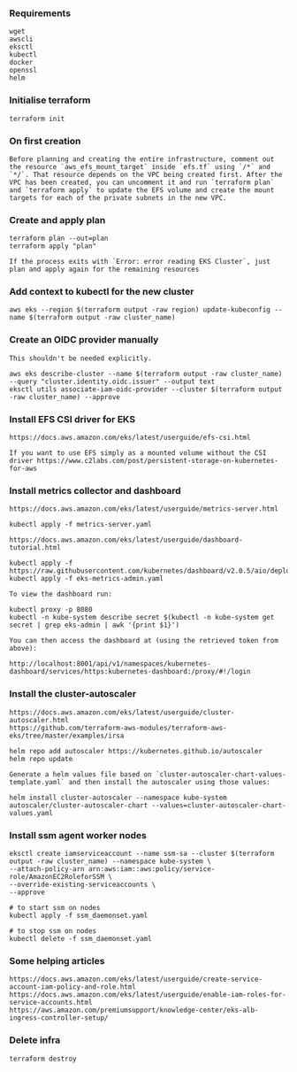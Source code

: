 ### Requirements

    wget
    awscli
    eksctl
    kubectl
    docker
    openssl
    helm

### Initialise terraform

    terraform init

### On first creation

    Before planning and creating the entire infrastructure, comment out the resource `aws_efs_mount_target` inside `efs.tf` using `/*` and `*/`. That resource depends on the VPC being created first. After the VPC has been created, you can uncomment it and run `terraform plan` and `terraform apply` to update the EFS volume and create the mount targets for each of the private subnets in the new VPC.

### Create and apply plan

    terraform plan --out=plan
    terraform apply "plan"

    If the process exits with `Error: error reading EKS Cluster`, just plan and apply again for the remaining resources

### Add context to kubectl for the new cluster

    aws eks --region $(terraform output -raw region) update-kubeconfig --name $(terraform output -raw cluster_name)

### Create an OIDC provider manually

    This shouldn't be needed explicitly.

    aws eks describe-cluster --name $(terraform output -raw cluster_name) --query "cluster.identity.oidc.issuer" --output text
    eksctl utils associate-iam-oidc-provider --cluster $(terraform output -raw cluster_name) --approve

### Install EFS CSI driver for EKS

    https://docs.aws.amazon.com/eks/latest/userguide/efs-csi.html

    If you want to use EFS simply as a mounted volume without the CSI driver https://www.c2labs.com/post/persistent-storage-on-kubernetes-for-aws

### Install metrics collector and dashboard

    https://docs.aws.amazon.com/eks/latest/userguide/metrics-server.html

    kubectl apply -f metrics-server.yaml

    https://docs.aws.amazon.com/eks/latest/userguide/dashboard-tutorial.html

    kubectl apply -f https://raw.githubusercontent.com/kubernetes/dashboard/v2.0.5/aio/deploy/recommended.yaml
    kubectl apply -f eks-metrics-admin.yaml

    To view the dashboard run:

    kubectl proxy -p 8080
    kubectl -n kube-system describe secret $(kubectl -n kube-system get secret | grep eks-admin | awk '{print $1}')

    You can then access the dashboard at (using the retrieved token from above):

    http://localhost:8001/api/v1/namespaces/kubernetes-dashboard/services/https:kubernetes-dashboard:/proxy/#!/login

### Install the cluster-autoscaler

    https://docs.aws.amazon.com/eks/latest/userguide/cluster-autoscaler.html
    https://github.com/terraform-aws-modules/terraform-aws-eks/tree/master/examples/irsa

    helm repo add autoscaler https://kubernetes.github.io/autoscaler
    helm repo update

    Generate a helm values file based on `cluster-autoscaler-chart-values-template.yaml` and then install the autoscaler using those values:

    helm install cluster-autoscaler --namespace kube-system autoscaler/cluster-autoscaler-chart --values=cluster-autoscaler-chart-values.yaml

### Install ssm agent worker nodes

    eksctl create iamserviceaccount --name ssm-sa --cluster $(terraform output -raw cluster_name) --namespace kube-system \
    --attach-policy-arn arn:aws:iam::aws:policy/service-role/AmazonEC2RoleforSSM \
    --override-existing-serviceaccounts \
    --approve

    # to start ssm on nodes
    kubectl apply -f ssm_daemonset.yaml

    # to stop ssm on nodes
    kubectl delete -f ssm_daemonset.yaml

### Some helping articles

    https://docs.aws.amazon.com/eks/latest/userguide/create-service-account-iam-policy-and-role.html
    https://docs.aws.amazon.com/eks/latest/userguide/enable-iam-roles-for-service-accounts.html
    https://aws.amazon.com/premiumsupport/knowledge-center/eks-alb-ingress-controller-setup/

### Delete infra

    terraform destroy
